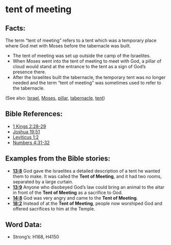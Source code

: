 # tent of meeting

## Facts:

The term “tent of meeting” refers to a tent which was a temporary place where God met with Moses before the tabernacle was built.

* The tent of meeting was set up outside the camp of the Israelites.
* When Moses went into the tent of meeting to meet with God, a pillar of cloud would stand at the entrance to the tent as a sign of God’s presence there.
* After the Israelites built the tabernacle, the temporary tent was no longer needed and the term “tent of meeting” was sometimes used to refer to the tabernacle.

(See also: [Israel](../kt/israel.md), [Moses](../names/moses.md), [pillar](../other/pillar.md), [tabernacle](../kt/tabernacle.md), [tent](../other/tent.md))

## Bible References:

* [1 Kings 2:28-29](rc://en/tn/help/1ki/02/28)
* [Joshua 19:51](rc://en/tn/help/jos/19/51)
* [Leviticus 1:2](rc://en/tn/help/lev/01/02)
* [Numbers 4:31-32](rc://en/tn/help/num/04/31)

## Examples from the Bible stories:

* __[13:8](rc://en/tn/help/obs/13/08)__ God gave the Israelites a detailed description of a tent he wanted them to make. It was called the __Tent of Meeting__, and it had two rooms, separated by a large curtain.
* __[13:9](rc://en/tn/help/obs/13/09)__ Anyone who disobeyed God’s law could bring an animal to the altar in front of the __Tent of Meeting__ as a sacrifice to God.
* __[14:8](rc://en/tn/help/obs/14/08)__ God was very angry and came to the __Tent of Meeting__.
* __[18:2](rc://en/tn/help/obs/18/02)__ Instead of at the __Tent of Meeting__, people now worshiped God and offered sacrifices to him at the Temple.

## Word Data:

* Strong’s: H168, H4150
